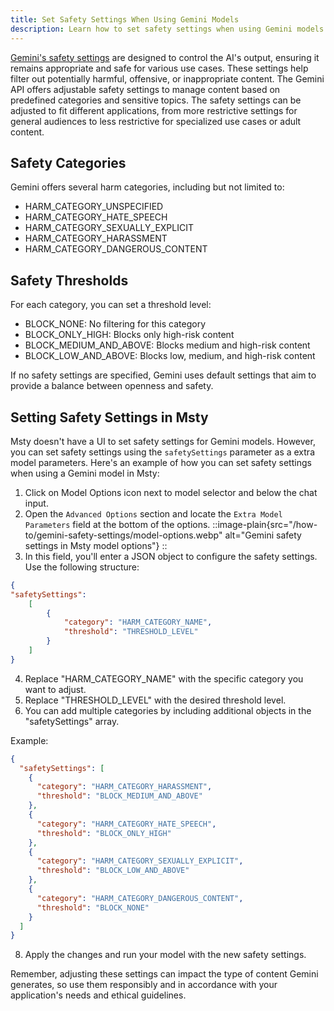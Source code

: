 ```yaml
---
title: Set Safety Settings When Using Gemini Models
description: Learn how to set safety settings when using Gemini models in Msty
---
```


[Gemini's safety settings](https://ai.google.dev/gemini-api/docs/safety-settings) are designed to control the AI's
output, ensuring it remains appropriate and safe for various use cases. These settings help filter out potentially
harmful, offensive, or inappropriate content. The Gemini API offers adjustable safety settings to manage content based
on predefined categories and sensitive topics. The safety settings can be adjusted to fit different applications, from
more restrictive settings for general audiences to less restrictive for specialized use cases or adult content.

## Safety Categories

Gemini offers several harm categories, including but not limited to:

* HARM_CATEGORY_UNSPECIFIED
* HARM_CATEGORY_HATE_SPEECH
* HARM_CATEGORY_SEXUALLY_EXPLICIT
* HARM_CATEGORY_HARASSMENT
* HARM_CATEGORY_DANGEROUS_CONTENT

## Safety Thresholds

For each category, you can set a threshold level:

* BLOCK_NONE: No filtering for this category
* BLOCK_ONLY_HIGH: Blocks only high-risk content
* BLOCK_MEDIUM_AND_ABOVE: Blocks medium and high-risk content
* BLOCK_LOW_AND_ABOVE: Blocks low, medium, and high-risk content

If no safety settings are specified, Gemini uses default settings that aim to provide a balance between openness and
safety.

## Setting Safety Settings in Msty

Msty doesn't have a UI to set safety settings for Gemini models. However, you can set safety settings using
the `safetySettings` parameter as a extra model parameters. Here's an example of how you can set safety settings when
using a Gemini model in Msty:

1. Click on Model Options icon next to model selector and below the chat input.
2. Open the `Advanced Options` section and locate the `Extra Model Parameters` field at the bottom of the options.
::image-plain{src="/how-to/gemini-safety-settings/model-options.webp" alt="Gemini safety settings in Msty model options"}
::
3. In this field, you'll enter a JSON object to configure the safety settings. Use the following structure:

```json
{
"safetySettings": 
    [
        {
            "category": "HARM_CATEGORY_NAME",
            "threshold": "THRESHOLD_LEVEL"
        }
    ]
}
```

4. Replace "HARM_CATEGORY_NAME" with the specific category you want to adjust.
5. Replace "THRESHOLD_LEVEL" with the desired threshold level.
6. You can add multiple categories by including additional objects in the "safetySettings" array.

Example:

```json
{
  "safetySettings": [
    {
      "category": "HARM_CATEGORY_HARASSMENT",
      "threshold": "BLOCK_MEDIUM_AND_ABOVE"
    },
    {
      "category": "HARM_CATEGORY_HATE_SPEECH",
      "threshold": "BLOCK_ONLY_HIGH"
    },
    {
      "category": "HARM_CATEGORY_SEXUALLY_EXPLICIT",
      "threshold": "BLOCK_LOW_AND_ABOVE"
    },
    {
      "category": "HARM_CATEGORY_DANGEROUS_CONTENT",
      "threshold": "BLOCK_NONE"
    }
  ]
}
```

8. Apply the changes and run your model with the new safety settings.

Remember, adjusting these settings can impact the type of content Gemini generates, so use them responsibly and in
accordance with your application's needs and ethical guidelines.
